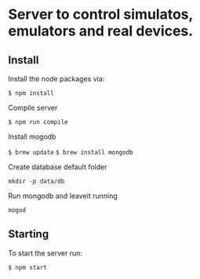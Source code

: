 # Server to control simulatos, emulators and real devices.

## Install

Install the node packages via:

`$ npm install`

Compile server 

`$ npm run compile`

Install mogodb

`$ brew update`
`$ brew install mongodb`

Create database default folder

`mkdir -p data/db`

Run mongodb and leaveit running

`mogod`

## Starting

To start the server run:

`$ npm start`